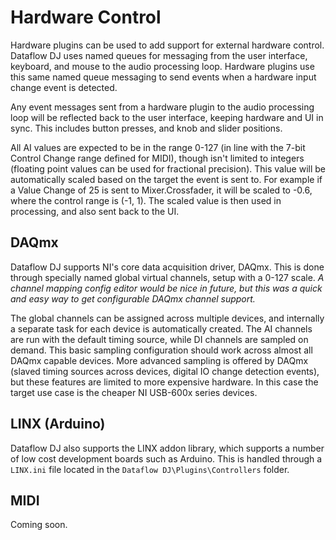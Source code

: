 # Hardware Control
Hardware plugins can be used to add support for external hardware control. Dataflow DJ uses named queues for messaging from the user interface, keyboard, and mouse to the audio processing loop. Hardware plugins use this same named queue messaging to send events when a hardware input change event is detected.

Any event messages sent from a hardware plugin to the audio processing loop will be reflected back to the user interface, keeping hardware and UI in sync. This includes button presses, and knob and slider positions.

All AI values are expected to be in the range 0-127 (in line with the 7-bit Control Change range defined for MIDI), though isn't limited to integers (floating point values can be used for fractional precision). This value will be automatically scaled based on the target the event is sent to. For example if a Value Change of 25 is sent to Mixer.Crossfader, it will be scaled to -0.6, where the control range is (-1, 1). The scaled value is then used in processing, and also sent back to the UI.

## DAQmx
Dataflow DJ supports NI's core data acquisition driver, DAQmx. This is done through specially named global virtual channels, setup with a 0-127 scale. *A channel mapping config editor would be nice in future, but this was a quick and easy way to get configurable DAQmx channel support.*

The global channels can be assigned across multiple devices, and internally a separate task for each device is automatically created. The AI channels are run with the default timing source, while DI channels are sampled on demand. This basic sampling configuration should work across almost all DAQmx capable devices. More advanced sampling is offered by DAQmx (slaved timing sources across devices, digital IO change detection events), but these features are limited to more expensive hardware. In this case the target use case is the cheaper NI USB-600x series devices.

## LINX (Arduino)
Dataflow DJ also supports the LINX addon library, which supports a number of low cost development boards such as Arduino. This is handled through a `LINX.ini` file located in the `Dataflow DJ\Plugins\Controllers` folder.

## MIDI
Coming soon.